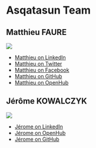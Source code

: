 # Asqatasun Team

## Matthieu FAURE

![](https://secure.gravatar.com/avatar/4c27832f2b884aff9fdf15c42ff213e9.jpg?s=150&r=g)

* [Matthieu on LinkedIn](http://fr.linkedin.com/in/matthieufaure/)
* [Matthieu on Twitter](https://twitter.com/mfaure)
* [Matthieu on Facebook](https://www.facebook.com/matthieu.faure.127)
* [Matthieu on GitHub](https://github.com/mfaure)
* [Matthieu on OpenHub](https://www.openhub.net/accounts/mfaure)


## Jérôme KOWALCZYK

![](https://secure.gravatar.com/avatar/1fad5e5c8b6609cf5b186884b17a9482?s=150)

* [Jérome on LinkedIn](fr.linkedin.com/pub/jérôme-kowalczyk/2/48a/4a3/fr)
* [Jérome on OpenHub](https://www.openhub.net/accounts/koj)
* [Jérome on GitHub](https://github.com/jkowalczyk)
